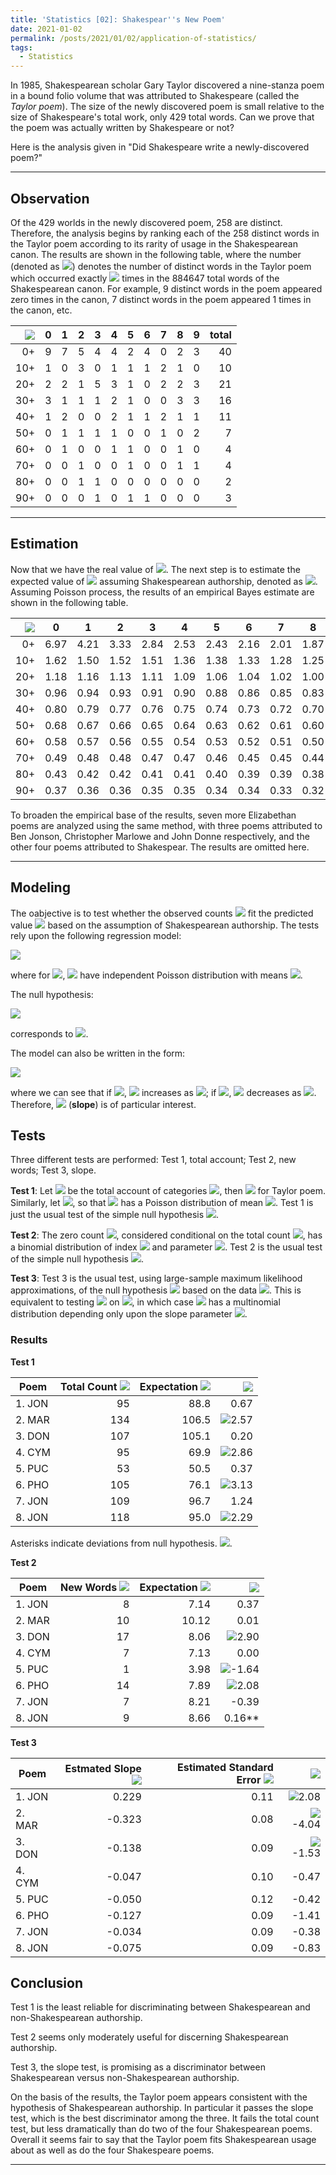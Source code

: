 ```yaml
---
title: 'Statistics [02]: Shakespear''s New Poem'
date: 2021-01-02
permalink: /posts/2021/01/02/application-of-statistics/
tags:
  - Statistics
---
```


In 1985, Shakespearean scholar Gary Taylor discovered a nine-stanza poem in a bound folio volume that was attributed to Shakespeare (called the _Taylor poem_). The size
of the newly discovered poem is small relative to the size of Shakespeare's total work, only 429 total words. Can we prove that the poem was actually written by Shakespeare or not? 

Here is the analysis given in "Did Shakespeare write a newly-discovered poem?"

---
## Observation 
Of the 429 worlds in the newly discovered poem, 258 are distinct. Therefore, the analysis begins by ranking each of the 258 distinct words in the Taylor poem according to its rarity of usage in the Shakespearean canon. The results are shown in the following table, where the number (denoted as <img src="https://render.githubusercontent.com/render/math?math=m_x">) denotes the number of distinct words in the Taylor poem which occurred exactly <img src="https://render.githubusercontent.com/render/math?math=x"> times in the 884647 total words of the Shakespearean canon. For example, 9 distinct words in the poem appeared zero times in the canon, 7 distinct words in the poem appeared 1 times in the canon, etc.

| <img src="https://render.githubusercontent.com/render/math?math=m_x">    | 0    | 1    | 2    | 3    | 4    | 5    | 6    | 7    | 8    | 9    | total|
| ----:| ---- | ---- | ---- | ---- | ---- | ---- | ---- | ---- | ---- | ---- | ----:|
| 0+   | 9    | 7    | 5    | 4    | 4    | 2    | 4    | 0    | 2    | 3    | 40   |
| 10+  | 1    | 0    | 3    | 0    | 1    | 1    | 1    | 2    | 1    | 0    | 10   |
| 20+  | 2    | 2    | 1    | 5    | 3    | 1    | 0    | 2    | 2    | 3    | 21   |
| 30+  | 3    | 1    | 1    | 1    | 2    | 1    | 0    | 0    | 3    | 3    | 16   |
| 40+  | 1    | 2    | 0    | 0    | 2    | 1    | 1    | 2    | 1    | 1    | 11   |
| 50+  | 0    | 1    | 1    | 1    | 1    | 0    | 0    | 1    | 0    | 2    |  7   |
| 60+  | 0    | 1    | 0    | 0    | 1    | 1    | 0    | 0    | 1    | 0    |  4   |
| 70+  | 0    | 0    | 1    | 0    | 0    | 1    | 0    | 0    | 1    | 1    |  4   |
| 80+  | 0    | 0    | 1    | 1    | 0    | 0    | 0    | 0    | 0    | 0    |  2   |
| 90+  | 0    | 0    | 0    | 1    | 0    | 1    | 1    | 0    | 0    | 0    |  3   |

---
## Estimation
Now that we have the real value of <img src="https://render.githubusercontent.com/render/math?math=m_x">. The next step is to estimate the expected value of <img src="https://render.githubusercontent.com/render/math?math=m_x"> assuming Shakespearean authorship, denoted as <img src="https://render.githubusercontent.com/render/math?math=\hat{\nu}_x">. Assuming Poisson process, the results of an empirical Bayes estimate are shown in the following table.

| <img src="https://render.githubusercontent.com/render/math?math=\hat{\nu}_x">    | 0    | 1    | 2    | 3    | 4    | 5    | 6    | 7    | 8    | 9  |
| ----:| ---- | ---- | ---- | ---- | ---- | ---- | ---- | ---- | ---- | ---- |
| 0+   | 6.97    | 4.21    | 3.33    | 2.84    | 2.53    | 2.43    | 2.16    | 2.01    | 1.87    | 1.76  |
| 10+  | 1.62    | 1.50    | 1.52    | 1.51    | 1.36    | 1.38    | 1.33    | 1.28    | 1.25    | 1.22  |
| 20+  | 1.18    | 1.16    | 1.13    | 1.11    | 1.09    | 1.06    | 1.04    | 1.02    | 1.00    | 0.98  |
| 30+  | 0.96    | 0.94    | 0.93    | 0.91    | 0.90    | 0.88    | 0.86    | 0.85    | 0.83    | 0.82  |
| 40+  | 0.80    | 0.79    | 0.77    | 0.76    | 0.75    | 0.74    | 0.73    | 0.72    | 0.70    | 0.69  |
| 50+  | 0.68    | 0.67    | 0.66    | 0.65    | 0.64    | 0.63    | 0.62    | 0.61    | 0.60    | 0.59  |
| 60+  | 0.58    | 0.57    | 0.56    | 0.55    | 0.54    | 0.53    | 0.52    | 0.51    | 0.50    | 0.50  |
| 70+  | 0.49    | 0.48    | 0.48    | 0.47    | 0.47    | 0.46    | 0.45    | 0.45    | 0.44    | 0.44  |
| 80+  | 0.43    | 0.42    | 0.42    | 0.41    | 0.41    | 0.40    | 0.39    | 0.39    | 0.38    | 0.38  |
| 90+  | 0.37    | 0.36    | 0.36    | 0.35    | 0.35    | 0.34    | 0.34    | 0.33    | 0.32    | 0.32  |

To broaden the empirical base of the results, seven more Elizabethan poems are analyzed using the same method, with three poems attributed to Ben Jonson, Christopher Marlowe and John Donne respectively, and the other four poems attributed to Shakespear. The results are omitted here.

---
## Modeling
The oabjective is to test whether the observed counts <img src="https://render.githubusercontent.com/render/math?math=m_x"> fit the predicted value <img src="https://render.githubusercontent.com/render/math?math=\hat{\nu}_x"> based on the assumption of Shakespearean authorship. The tests rely upon the following regression model:

<img src="https://render.githubusercontent.com/render/math?math=\log\mu_x = \log\hat{\nu}_x %2B \beta_0 %2B \beta_1\log(x %2B 1)">

where for <img src="https://render.githubusercontent.com/render/math?math=x = 0, 1, ..., 99">, <img src="https://render.githubusercontent.com/render/math?math=m_x"> have independent Poisson distribution with means <img src="https://render.githubusercontent.com/render/math?math=\mu_x">.

The null hypothesis:

<img src="https://render.githubusercontent.com/render/math?math=H_0: \beta_0 = \beta_1 = 0">

corresponds to <img src="https://render.githubusercontent.com/render/math?math=\mu_x = \hat{\nu}_x">.

The model can also be written in the form:

<img src="https://render.githubusercontent.com/render/math?math=\mu_x/\hat{\nu}_x = e^{\beta_0}(x %2B 1)^{\beta_1}">

where we can see that if <img src="https://render.githubusercontent.com/render/math?math=\beta_1 < 0">, <img src="https://render.githubusercontent.com/render/math?math={\mu_x}/{\hat{\nu}_x}"> increases as <img src="https://render.githubusercontent.com/render/math?math=x \to 0">; if <img src="https://render.githubusercontent.com/render/math?math=\beta_1 > 0">, <img src="https://render.githubusercontent.com/render/math?math={\mu_x}/{\hat{\nu}_x}"> decreases as <img src="https://render.githubusercontent.com/render/math?math=x \to 0">. Therefore, <img src="https://render.githubusercontent.com/render/math?math=\beta_1"> (__slope__) is of particular interest. 

## Tests
Three different tests are performed: Test 1, total account; Test 2, new words; Test 3, slope.

__Test 1__: Let 
<img src="https://render.githubusercontent.com/render/math?math=m_%2B"> be the total account of categories <img src="https://render.githubusercontent.com/render/math?math=0-99">, then <img src="https://render.githubusercontent.com/render/math?math=m_%2B = 118"> for Taylor poem. Similarly, let <img src="https://render.githubusercontent.com/render/math?math=\mu_%2B = \sum\mu_x">, so that <img src="https://render.githubusercontent.com/render/math?math=m_%2B"> has a Poisson distribution of mean <img src="https://render.githubusercontent.com/render/math?math=\mu_%2B">. Test 1 is just the usual test of the simple null hypothesis 
<img src="https://render.githubusercontent.com/render/math?math=H_1: \mu_%2B = \hat{\nu}_%2B">.

__Test 2__: The zero count <img src="https://render.githubusercontent.com/render/math?math=m_{0}">, considered conditional on the total count <img src="https://render.githubusercontent.com/render/math?math=m_%2B">, has a binomial distribution of index <img src="https://render.githubusercontent.com/render/math?math=\mu_%2B"> and parameter <img src="https://render.githubusercontent.com/render/math?math=\pi_0 = \mu_0/\mu_%2B">. Test 2 is the usual test of the simple null hypothesis <img src="https://render.githubusercontent.com/render/math?math=H_2: \pi_0 = \hat{\nu}_0/\hat{\nu}_%2B">. 

__Test 3__: Test 3 is the usual test, using large-sample maximum likelihood approximations, of the null hypothesis <img src="https://render.githubusercontent.com/render/math?math=H_3: \beta_1 = 0"> based on the data <img src="https://render.githubusercontent.com/render/math?math=(m_1, m_2, ..., m_{99})">. This is equivalent to testing <img src="https://render.githubusercontent.com/render/math?math=H_3"> on <img src="https://render.githubusercontent.com/render/math?math=(m_{0}, m_%2B)">, in which case <img src="https://render.githubusercontent.com/render/math?math=(m_1, m_2, ..., m_{99})"> has a multinomial distribution depending only upon the slope parameter <img src="https://render.githubusercontent.com/render/math?math=\beta_1">.

### Results

__Test 1__

| Poem  | Total Count <img src="https://render.githubusercontent.com/render/math?math=m_%2B"> | Expectation <img src="https://render.githubusercontent.com/render/math?math=\hat{\nu}_%2B">  | <img src="https://render.githubusercontent.com/render/math?math=z"> | 
| ---- | ----: | ----: | ----: |
| 1. JON | 95  | 88.8  | 0.67 | 
| 2. MAR | 134 | 106.5 | <img src="https://render.githubusercontent.com/render/math?math=\text{***}">2.57 | 
| 3. DON | 107 | 105.1 | 0.20 | 
| 4. CYM | 95  | 69.9  | <img src="https://render.githubusercontent.com/render/math?math=\text{***}">2.86 | 
| 5. PUC | 53  | 50.5 | 0.37 | 
| 6. PHO | 105 | 76.1 | <img src="https://render.githubusercontent.com/render/math?math=\text{****}">3.13 | 
| 7. JON | 109 | 96.7 | 1.24 | 
| 8. JON | 118 | 95.0 | <img src="https://render.githubusercontent.com/render/math?math=\text{**}">2.29 | 

Asterisks indicate deviations from null hypothesis. <img src="https://render.githubusercontent.com/render/math?math=\text{*}1.5\leq|z|<2.0, \text{**}2.0\leq|z|<2.5, \text{***}2.5\leq|z|<3.0, \text{****}3.0\leq|z|">.

__Test 2__

| Poem  | New Words <img src="https://render.githubusercontent.com/render/math?math=m_{0}"> | Expectation <img src="https://render.githubusercontent.com/render/math?math={\mu}_%2B(\hat{\nu}_0/\hat{\nu}_%2B)">  | <img src="https://render.githubusercontent.com/render/math?math=z"> | 
| ---- | ----: | ----: | ----: |
| 1. JON | 8  | 7.14  | 0.37| 
| 2. MAR | 10 | 10.12 | 0.01 | 
| 3. DON | 17 | 8.06  | <img src="https://render.githubusercontent.com/render/math?math=\text{***}">2.90 | 
| 4. CYM | 7  | 7.13  | 0.00 | 
| 5. PUC | 1  | 3.98  | <img src="https://render.githubusercontent.com/render/math?math=\text{*}">-1.64 | 
| 6. PHO | 14 | 7.89  | <img src="https://render.githubusercontent.com/render/math?math=\text{**}">2.08 | 
| 7. JON | 7  | 8.21  | -0.39 | 
| 8. JON | 9  | 8.66  | 0.16** | 

__Test 3__

| Poem  | Estmated Slope <img src="https://render.githubusercontent.com/render/math?math=\hat{\beta}_{1}"> | Estimated Standard Error <img src="https://render.githubusercontent.com/render/math?math=\hat{\sigma})">  | <img src="https://render.githubusercontent.com/render/math?math=z=\hat{\beta}_1/\hat{\sigma}"> | 
| ---- | ----: | ----: | ----: |
| 1. JON | 0.229  | 0.11  | <img src="https://render.githubusercontent.com/render/math?math=\text{**}">2.08| 
| 2. MAR | -0.323 | 0.08 | <img src="https://render.githubusercontent.com/render/math?math=\text{****}">-4.04 | 
| 3. DON | -0.138 | 0.09 | <img src="https://render.githubusercontent.com/render/math?math=\text{*}">-1.53 | 
| 4. CYM | -0.047 | 0.10  | -0.47 | 
| 5. PUC | -0.050 | 0.12 | -0.42 | 
| 6. PHO | -0.127 | 0.09 | -1.41 | 
| 7. JON | -0.034 | 0.09 | -0.38 | 
| 8. JON | -0.075 | 0.09 | -0.83 | 

## Conclusion

Test 1 is the least reliable for discriminating between Shakespearean and non-Shakespearean authorship.

Test 2 seems only moderately useful for discerning Shakespearean authorship.

Test 3, the slope test, is promising as a discriminator between Shakespearean versus non-Shakespearean authorship.

On the basis of the results, the Taylor poem appears consistent with the hypothesis of Shakespearean authorship. In particular it passes the slope test, which is the best
discriminator among the three. It fails the total count test, but less dramatically than do two of the four Shakespearean poems. Overall it seems fair to say that the Taylor poem fits Shakespearean usage about as well as do the four Shakespeare poems.

---


